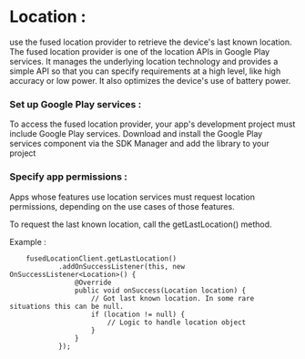 # Location : 
use the fused location provider to retrieve the device's last known location. The fused location provider is one of the location APIs in Google Play services. It manages the underlying location technology and provides a simple API so that you can specify requirements at a high level, like high accuracy or low power. It also optimizes the device's use of battery power.


### Set up Google Play services :
To access the fused location provider, your app's development project must include Google Play services. Download and install the Google Play services component via the SDK Manager and add the library to your project

### Specify app permissions : 
Apps whose features use location services must request location permissions, depending on the use cases of those features.


To request the last known location, call the getLastLocation() method. 

Example : 

        fusedLocationClient.getLastLocation()
                .addOnSuccessListener(this, new OnSuccessListener<Location>() {
                    @Override
                    public void onSuccess(Location location) {
                        // Got last known location. In some rare situations this can be null.
                        if (location != null) {
                            // Logic to handle location object
                        }
                    }
                });
